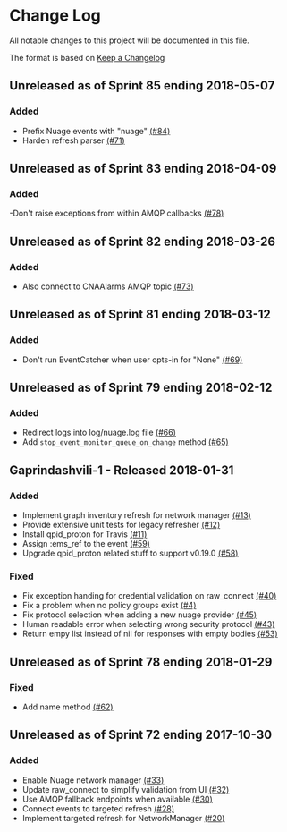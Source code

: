 # Change Log

All notable changes to this project will be documented in this file.

The format is based on [Keep a Changelog](http://keepachangelog.com/en/1.0.0/)


## Unreleased as of Sprint 85 ending 2018-05-07

### Added
- Prefix Nuage events with "nuage" [(#84)](https://github.com/ManageIQ/manageiq-providers-nuage/pull/84)
- Harden refresh parser [(#71)](https://github.com/ManageIQ/manageiq-providers-nuage/pull/71)

## Unreleased as of Sprint 83 ending 2018-04-09

### Added
-Don't raise exceptions from within AMQP callbacks [(#78)](https://github.com/ManageIQ/manageiq-providers-nuage/pull/78)

## Unreleased as of Sprint 82 ending 2018-03-26

### Added
- Also connect to CNAAlarms AMQP topic [(#73)](https://github.com/ManageIQ/manageiq-providers-nuage/pull/73)

## Unreleased as of Sprint 81 ending 2018-03-12

### Added
- Don't run EventCatcher when user opts-in for "None" [(#69)](https://github.com/ManageIQ/manageiq-providers-nuage/pull/69)

## Unreleased as of Sprint 79 ending 2018-02-12

### Added
- Redirect logs into log/nuage.log file [(#66)](https://github.com/ManageIQ/manageiq-providers-nuage/pull/66)
- Add `stop_event_monitor_queue_on_change` method [(#65)](https://github.com/ManageIQ/manageiq-providers-nuage/pull/65)

## Gaprindashvili-1 - Released 2018-01-31

### Added
- Implement graph inventory refresh for network manager [(#13)](https://github.com/ManageIQ/manageiq-providers-nuage/pull/13)
- Provide extensive unit tests for legacy refresher [(#12)](https://github.com/ManageIQ/manageiq-providers-nuage/pull/12)
- Install qpid_proton for Travis [(#11)](https://github.com/ManageIQ/manageiq-providers-nuage/pull/11)
- Assign :ems_ref to the event [(#59)](https://github.com/ManageIQ/manageiq-providers-nuage/pull/59)
- Upgrade qpid_proton related stuff to support v0.19.0 [(#58)](https://github.com/ManageIQ/manageiq-providers-nuage/pull/58)

### Fixed
- Fix exception handing for credential validation on raw_connect [(#40)](https://github.com/ManageIQ/manageiq-providers-nuage/pull/40)
- Fix a problem when no policy groups exist [(#4)](https://github.com/ManageIQ/manageiq-providers-nuage/pull/4)
- Fix protocol selection when adding a new nuage provider [(#45)](https://github.com/ManageIQ/manageiq-providers-nuage/pull/45)
- Human readable error when selecting wrong security protocol [(#43)](https://github.com/ManageIQ/manageiq-providers-nuage/pull/43)
- Return empy list instead of nil for responses with empty bodies [(#53)](https://github.com/ManageIQ/manageiq-providers-nuage/pull/53)

## Unreleased as of Sprint 78 ending 2018-01-29

### Fixed
- Add name method [(#62)](https://github.com/ManageIQ/manageiq-providers-nuage/pull/62)

## Unreleased as of Sprint 72 ending 2017-10-30

### Added
- Enable Nuage network manager [(#33)](https://github.com/ManageIQ/manageiq-providers-nuage/pull/33)
- Update raw_connect to simplify validation from UI [(#32)](https://github.com/ManageIQ/manageiq-providers-nuage/pull/32)
- Use AMQP fallback endpoints when available [(#30)](https://github.com/ManageIQ/manageiq-providers-nuage/pull/30)
- Connect events to targeted refresh [(#28)](https://github.com/ManageIQ/manageiq-providers-nuage/pull/28)
- Implement targeted refresh for NetworkManager [(#20)](https://github.com/ManageIQ/manageiq-providers-nuage/pull/20)
